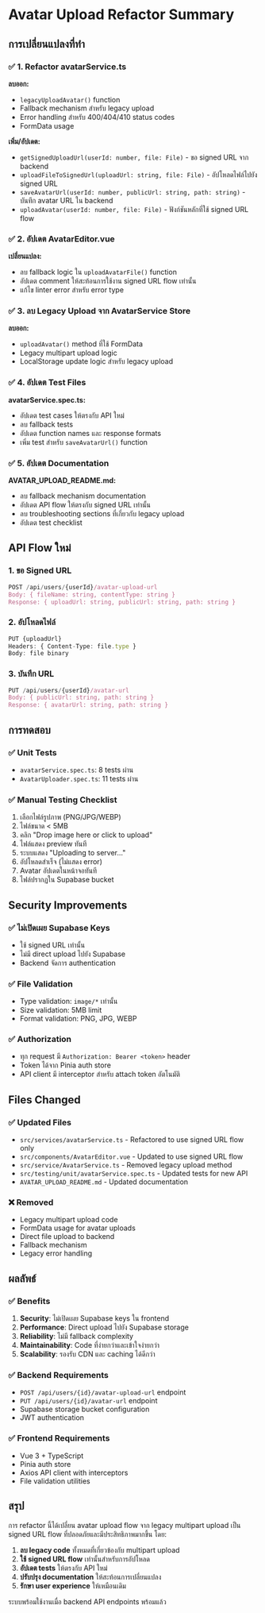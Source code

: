 # Avatar Upload Refactor Summary

## การเปลี่ยนแปลงที่ทำ

### ✅ 1. Refactor avatarService.ts

**ลบออก:**
- `legacyUploadAvatar()` function
- Fallback mechanism สำหรับ legacy upload
- Error handling สำหรับ 400/404/410 status codes
- FormData usage

**เพิ่ม/อัปเดต:**
- `getSignedUploadUrl(userId: number, file: File)` - ขอ signed URL จาก backend
- `uploadFileToSignedUrl(uploadUrl: string, file: File)` - อัปโหลดไฟล์ไปยัง signed URL
- `saveAvatarUrl(userId: number, publicUrl: string, path: string)` - บันทึก avatar URL ใน backend
- `uploadAvatar(userId: number, file: File)` - ฟังก์ชันหลักที่ใช้ signed URL flow

### ✅ 2. อัปเดต AvatarEditor.vue

**เปลี่ยนแปลง:**
- ลบ fallback logic ใน `uploadAvatarFile()` function
- อัปเดต comment ให้สะท้อนการใช้งาน signed URL flow เท่านั้น
- แก้ไข linter error สำหรับ error type

### ✅ 3. ลบ Legacy Upload จาก AvatarService Store

**ลบออก:**
- `uploadAvatar()` method ที่ใช้ FormData
- Legacy multipart upload logic
- LocalStorage update logic สำหรับ legacy upload

### ✅ 4. อัปเดต Test Files

**avatarService.spec.ts:**
- อัปเดต test cases ให้ตรงกับ API ใหม่
- ลบ fallback tests
- อัปเดต function names และ response formats
- เพิ่ม test สำหรับ `saveAvatarUrl()` function

### ✅ 5. อัปเดต Documentation

**AVATAR_UPLOAD_README.md:**
- ลบ fallback mechanism documentation
- อัปเดต API flow ให้ตรงกับ signed URL เท่านั้น
- ลบ troubleshooting sections ที่เกี่ยวกับ legacy upload
- อัปเดต test checklist

## API Flow ใหม่

### 1. ขอ Signed URL
```typescript
POST /api/users/{userId}/avatar-upload-url
Body: { fileName: string, contentType: string }
Response: { uploadUrl: string, publicUrl: string, path: string }
```

### 2. อัปโหลดไฟล์
```typescript
PUT {uploadUrl}
Headers: { Content-Type: file.type }
Body: file binary
```

### 3. บันทึก URL
```typescript
PUT /api/users/{userId}/avatar-url
Body: { publicUrl: string, path: string }
Response: { avatarUrl: string, path: string }
```

## การทดสอบ

### ✅ Unit Tests
- `avatarService.spec.ts`: 8 tests ผ่าน
- `AvatarUploader.spec.ts`: 11 tests ผ่าน

### ✅ Manual Testing Checklist
1. เลือกไฟล์รูปภาพ (PNG/JPG/WEBP)
2. ไฟล์ขนาด < 5MB
3. คลิก "Drop image here or click to upload"
4. ไฟล์แสดง preview ทันที
5. ระบบแสดง "Uploading to server..."
6. อัปโหลดสำเร็จ (ไม่แสดง error)
7. Avatar อัปเดตในหน้าจอทันที
8. ไฟล์ปรากฏใน Supabase bucket

## Security Improvements

### ✅ ไม่เปิดเผย Supabase Keys
- ใช้ signed URL เท่านั้น
- ไม่มี direct upload ไปยัง Supabase
- Backend จัดการ authentication

### ✅ File Validation
- Type validation: `image/*` เท่านั้น
- Size validation: 5MB limit
- Format validation: PNG, JPG, WEBP

### ✅ Authorization
- ทุก request มี `Authorization: Bearer <token>` header
- Token ได้จาก Pinia auth store
- API client มี interceptor สำหรับ attach token อัตโนมัติ

## Files Changed

### ✅ Updated Files
- `src/services/avatarService.ts` - Refactored to use signed URL flow only
- `src/components/AvatarEditor.vue` - Updated to use signed URL flow
- `src/service/AvatarService.ts` - Removed legacy upload method
- `src/testing/unit/avatarService.spec.ts` - Updated tests for new API
- `AVATAR_UPLOAD_README.md` - Updated documentation

### ❌ Removed
- Legacy multipart upload code
- FormData usage for avatar uploads
- Direct file upload to backend
- Fallback mechanism
- Legacy error handling

## ผลลัพธ์

### ✅ Benefits
1. **Security**: ไม่เปิดเผย Supabase keys ใน frontend
2. **Performance**: Direct upload ไปยัง Supabase storage
3. **Reliability**: ไม่มี fallback complexity
4. **Maintainability**: Code ที่ง่ายกว่าและเข้าใจง่ายกว่า
5. **Scalability**: รองรับ CDN และ caching ได้ดีกว่า

### ✅ Backend Requirements
- `POST /api/users/{id}/avatar-upload-url` endpoint
- `PUT /api/users/{id}/avatar-url` endpoint
- Supabase storage bucket configuration
- JWT authentication

### ✅ Frontend Requirements
- Vue 3 + TypeScript
- Pinia auth store
- Axios API client with interceptors
- File validation utilities

## สรุป

การ refactor นี้ได้เปลี่ยน avatar upload flow จาก legacy multipart upload เป็น signed URL flow ที่ปลอดภัยและมีประสิทธิภาพมากขึ้น โดย:

1. **ลบ legacy code** ทั้งหมดที่เกี่ยวข้องกับ multipart upload
2. **ใช้ signed URL flow** เท่านั้นสำหรับการอัปโหลด
3. **อัปเดต tests** ให้ตรงกับ API ใหม่
4. **ปรับปรุง documentation** ให้สะท้อนการเปลี่ยนแปลง
5. **รักษา user experience** ให้เหมือนเดิม

ระบบพร้อมใช้งานเมื่อ backend API endpoints พร้อมแล้ว
